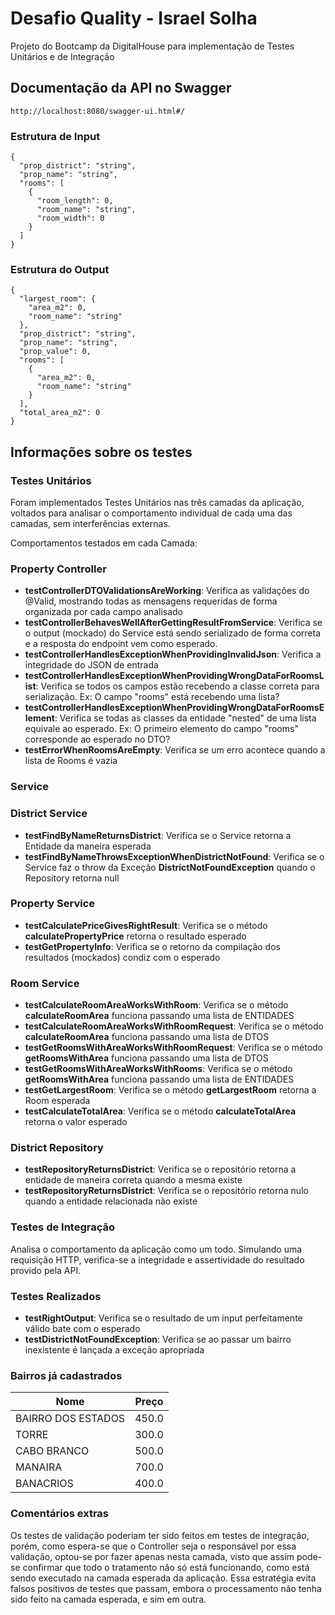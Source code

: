 # Desafio Quality - Israel Solha

Projeto do Bootcamp da DigitalHouse para implementação de Testes Unitários e de Integração

## Documentação da API no Swagger

```
http://localhost:8080/swagger-ui.html#/
```

### Estrutura de Input

```
{
  "prop_district": "string",
  "prop_name": "string",
  "rooms": [
    {
      "room_length": 0,
      "room_name": "string",
      "room_width": 0
    }
  ]
}
```

### Estrutura do Output

```
{
  "largest_room": {
    "area_m2": 0,
    "room_name": "string"
  },
  "prop_district": "string",
  "prop_name": "string",
  "prop_value": 0,
  "rooms": [
    {
      "area_m2": 0,
      "room_name": "string"
    }
  ],
  "total_area_m2": 0
}
```

## Informações sobre os testes

 ### Testes Unitários

 Foram implementados Testes Unitários nas três camadas da aplicação, voltados para analisar o comportamento
 individual de cada uma das camadas, sem interferências externas.
 
Comportamentos testados em cada Camada:

### Property Controller

- <b>testControllerDTOValidationsAreWorking</b>: Verifica as validações do @Valid, mostrando todas as mensagens requeridas de forma organizada por cada
  campo analisado
 - <b>testControllerBehavesWellAfterGettingResultFromService</b>: Verifica se o output (mockado) do Service está sendo serializado de forma correta e a resposta do endpoint vem como esperado.
- <b>testControllerHandlesExceptionWhenProvidingInvalidJson</b>: Verifica a integridade do JSON de entrada
- <b>testControllerHandlesExceptionWhenProvidingWrongDataForRoomsList</b>: Verifica se todos os campos estão recebendo a classe correta para serialização. Ex: O campo "rooms" está recebendo uma lista?
- <b>testControllerHandlesExceptionWhenProvidingWrongDataForRoomsElement</b>: Verifica se todas as classes da entidade "nested" de uma lista equivale ao esperado. Ex: O primeiro elemento do campo "rooms" corresponde ao esperado no DTO?
- <b>testErrorWhenRoomsAreEmpty</b>: Verifica se um erro acontece quando a lista de Rooms é vazia
### Service

### District Service
- <b>testFindByNameReturnsDistrict</b>: Verifica se o Service retorna a Entidade da maneira esperada 
- <b>testFindByNameThrowsExceptionWhenDistrictNotFound</b>: Verifica se o Service faz o throw da Exceção <b>DistrictNotFoundException</b> quando o Repository retorna null
  
### Property Service

- <b>testCalculatePriceGivesRightResult</b>: Verifica se o método <b>calculatePropertyPrice</b> retorna o resultado esperado
- <b>testGetPropertyInfo</b>: Verifica se o retorno da compilação dos resultados (mockados) condiz com o esperado

### Room Service

- <b>testCalculateRoomAreaWorksWithRoom</b>: Verifica se o método <b>calculateRoomArea</b> funciona passando uma lista de ENTIDADES
- <b>testCalculateRoomAreaWorksWithRoomRequest</b>: Verifica se o método <b>calculateRoomArea</b> funciona passando uma lista de DTOS
- <b>testGetRoomsWithAreaWorksWithRoomRequest</b>: Verifica se o método <b>getRoomsWithArea</b> funciona passando uma lista de DTOS
- <b>testGetRoomsWithAreaWorksWithRooms</b>: Verifica se o método <b>getRoomsWithArea</b> funciona passando uma lista de ENTIDADES
- <b>testGetLargestRoom</b>: Verifica se o método <b>getLargestRoom</b> retorna a Room esperada
- <b>testCalculateTotalArea</b>: Verifica se o método <b>calculateTotalArea</b> retorna o valor esperado

### District Repository

 - <b>testRepositoryReturnsDistrict</b>: Verifica se o repositório retorna a entidade de maneira correta quando a mesma existe
- <b>testRepositoryReturnsDistrict</b>: Verifica se o repositório retorna nulo quando a entidade relacionada não existe

   

### Testes de Integração

Analisa o comportamento da aplicação como um todo. Simulando uma requisição HTTP, verifica-se a integridade
e assertividade do resultado provido pela API.

### Testes Realizados

 - <b>testRightOutput</b>: Verifica se o resultado de um input perfeitamente válido bate com o esperado
 - <b>testDistrictNotFoundException</b>: Verifica se ao passar um bairro inexistente é lançada a exceção apropriada


### Bairros já cadastrados

| Nome | Preço |
| ---- | ----- |
| BAIRRO DOS ESTADOS | 450.0 |
| TORRE | 300.0 |
| CABO BRANCO | 500.0 |
| MANAIRA | 700.0 |
| BANACRIOS | 400.0 |


### Comentários extras

Os testes de validação poderiam ter sido feitos em testes de integração, porém, como espera-se que
o Controller seja o responsável por essa validação, optou-se por fazer apenas nesta camada, visto que assim
pode-se confirmar que todo o tratamento não só está funcionando, como está sendo executado na camada esperada da aplicação.
Essa estratégia evita falsos positivos de testes que passam, embora o processamento não tenha sido feito na camada esperada, e sim em outra.


    